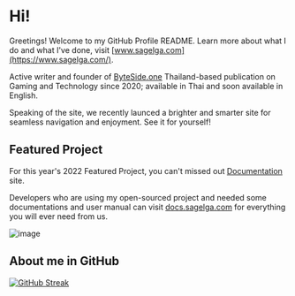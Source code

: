 # Hi!
Greetings! Welcome to my GitHub Profile README. Learn more about what I do and what I've done, visit [www.sagelga.com](https://www.sagelga.com/).

Active writer and founder of [ByteSide.one](https://byteside.one/th/) Thailand-based publication on Gaming and Technology since 2020; available in Thai and soon available in English.

Speaking of the site, we recently launced a brighter and smarter site for seamless navigation and enjoyment. See it for yourself!

## Featured Project
For this year's 2022 Featured Project, you can't missed out [Documentation](https://docs.sagelga.com/) site.

Developers who are using my open-sourced project and needed some documentations and user manual can visit [docs.sagelga.com](https://docs.sagelga.com/) for everything you will ever need from us.

![image](https://user-images.githubusercontent.com/13056824/155845761-8af14779-648d-465b-96d3-bb0848388c57.png)

## About me in GitHub
[![GitHub Streak](http://github-readme-streak-stats.herokuapp.com?user=sagelga&hide_border=true&date_format=j%20M%5B%20Y%5D&fire=DD2727)](https://git.io/streak-stats)
